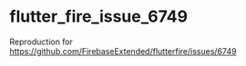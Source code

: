 # flutter_fire_issue_6749

Reproduction for https://github.com/FirebaseExtended/flutterfire/issues/6749

